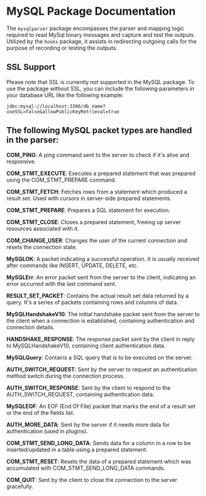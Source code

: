 # MySQL Package Documentation

The `mysqlparser` package encompasses the parser and mapping logic required
to read MySql binary messages and capture and test the outputs.
Utilized by the `hooks` package, it assists in redirecting outgoing
calls for the purpose of recording or testing the outputs.

## SSL Support

Please note that SSL is currently not supported in the MySQL package. To use the package without SSL, you can include the following parameters in your database URL like the following example:

`jdbc:mysql://localhost:3306/db_name?useSSL=false&allowPublicKeyRetrieval=true`

## The following MySQL packet types are handled in the parser:

**COM_PING**: A ping command sent to the server to check if it's alive and responsive.

**COM_STMT_EXECUTE**: Executes a prepared statement that was prepared using the COM_STMT_PREPARE command.

**COM_STMT_FETCH**: Fetches rows from a statement which produced a result set. Used with cursors in server-side prepared statements.

**COM_STMT_PREPARE**: Prepares a SQL statement for execution.

**COM_STMT_CLOSE**: Closes a prepared statement, freeing up server resources associated with it.

**COM_CHANGE_USER**: Changes the user of the current connection and resets the connection state.

**MySQLOK**: A packet indicating a successful operation. It is usually received after commands like INSERT, UPDATE, DELETE, etc.

**MySQLErr**: An error packet sent from the server to the client, indicating an error occurred with the last command sent.

**RESULT_SET_PACKET**: Contains the actual result set data returned by a query. It's a series of packets containing rows and columns of data.

**MySQLHandshakeV10**: The initial handshake packet sent from the server to the client when a connection is established, containing authentication and connection details.

**HANDSHAKE_RESPONSE**: The response packet sent by the client in reply to MySQLHandshakeV10, containing client authentication data.

**MySQLQuery**: Contains a SQL query that is to be executed on the server.

**AUTH_SWITCH_REQUEST**: Sent by the server to request an authentication method switch during the connection process.

**AUTH_SWITCH_RESPONSE**: Sent by the client to respond to the AUTH_SWITCH_REQUEST, containing authentication data.

**MySQLEOF**: An EOF (End Of File) packet that marks the end of a result set or the end of the fields list.

**AUTH_MORE_DATA**: Sent by the server if it needs more data for authentication (used in plugins).

**COM_STMT_SEND_LONG_DATA**: Sends data for a column in a row to be inserted/updated in a table using a prepared statement.

**COM_STMT_RESET**: Resets the data of a prepared statement which was accumulated with COM_STMT_SEND_LONG_DATA commands.

**COM_QUIT**: Sent by the client to close the connection to the server gracefully.
